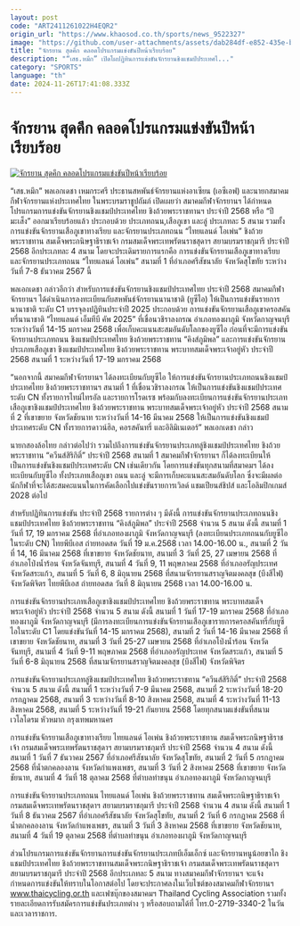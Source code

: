 ```yaml
---
layout: post
code: "ART2411261022H4EQR2"
origin_url: "https://www.khaosod.co.th/sports/news_9522327"
image: "https://github.com/user-attachments/assets/dab284df-e852-435e-b692-3455d58164b2"
title: "จักรยาน สุดคึก คลอดโปรแกรมแข่งขันปีหน้าเรียบร้อย"
description: "“เสธ.หมึก” เปิดโผปฏิทินการแข่งขันจักรยานชิงแชมป์ประเทศไ..."
category: "SPORTS"
language: "th"
date: 2024-11-26T17:41:08.333Z
---
```


# จักรยาน สุดคึก คลอดโปรแกรมแข่งขันปีหน้าเรียบร้อย

[![จักรยาน สุดคึก คลอดโปรแกรมแข่งขันปีหน้าเรียบร้อย](https://www.khaosod.co.th/wpapp/uploads/2024/11/nmjuw.jpg "จักรยาน สุดคึก คลอดโปรแกรมแข่งขันปีหน้าเรียบร้อย")](https://www.khaosod.co.th/wpapp/uploads/2024/11/nmjuw.jpg)

“เสธ.หมึก” พลเอกเดชา เหมกระศรี ประธานสหพันธ์จักรยานแห่งอาเซียน (เอซีเอฟ) และนายกสมาคมกีฬาจักรยานแห่งประเทศไทย ในพระบรมราชูปถัมภ์ เปิดเผยว่า สมาคมกีฬาจักรยานฯ ได้กำหนดโปรแกรมการแข่งขันจักรยานชิงแชมป์ประเทศไทย ชิงถ้วยพระราชทานฯ ประจำปี 2568 หรือ “ปีมะเส็ง” ออกมาเรียบร้อยแล้ว ประกอบด้วย ประเภทถนน,เสือภูเขา และลู่ ประเภทละ 5 สนาม รวมทั้งการแข่งขันจักรยานเสือภูเขาทางเรียบ และจักรยานประเภทถนน “ไทยแลนด์ โอเพ่น” ชิงถ้วยพระราชทาน สมเด็จพระกนิษฐาธิราชเจ้า กรมสมเด็จพระเทพรัตนราชสุดาฯ สยามบรมราชกุมารี ประจำปี 2568 อีกประเภทละ 4 สนาม โดยจะประเดิมรายการแรกคือ การแข่งขันจักรยานเสือภูเขาทางเรียบ และจักรยานประเภทถนน “ไทยแลนด์ โอเพ่น” สนามที่ 1 ที่อำเภอศรีสัชนาลัย จังหวัดสุโขทัย ระหว่างวันที่ 7-8 ธันวาคม 2567 นี้

พลเอกเดชา กล่าวอีกว่า สำหรับการแข่งขันจักรยานชิงแชมป์ประเทศไทย ประจำปี 2568 สมาคมกีฬาจักรยานฯ ได้ดำเนินการลงทะเบียนกับสหพันธ์จักรยานนานาชาติ (ยูซีไอ) ให้เป็นการแข่งขันรายการนานาชาติ ระดับ C1 บรรจุลงปฏิทินประจำปี 2025 ประกอบด้วย การแข่งขันจักรยานเสือภูเขาครอสคันทรี่นานาชาติ “ไทยแลนด์ เอ็มทีบี คัพ 2025” ที่เขื่อนวชิราลงกรณ อำเภอทองผาภูมิ จังหวัดกาญจนบุรี ระหว่างวันที่ 14-15 มกราคม 2568 เพื่อเก็บคะแนนสะสมอันดับโลกของยูซีไอ ก่อนที่จะมีการแข่งขันจักรยานประเภทถนน ชิงแชมป์ประเทศไทย ชิงถ้วยพระราชทาน “คิงส์ภูมิพล” และการแข่งขันจักรยานประเภทเสือภูเขา ชิงแชมป์ประเทศไทย ชิงถ้วยพระราชทาน พระบาทสมเด็จพระเจ้าอยู่หัว ประจำปี 2568 สนามที่ 1 ระหว่างวันที่ 17-19 มกราคม 2568

“นอกจากนี้ สมาคมกีฬาจักรยานฯ ได้ลงทะเบียนกับยูซีไอ ให้การแข่งขันจักรยานประเภทถนนชิงแชมป์ประเทศไทย ชิงถ้วยพระราชทานฯ สนามที่ 1 ที่เขื่อนวชิราลงกรณ ให้เป็นการแข่งขันชิงแชมป์ประเทศระดับ CN ทั้งรายการไทม์ไทรอัล และรายการโรดเรซ พร้อมกับลงทะเบียนการแข่งขันจักรยานประเภทเสือภูเขาชิงแชมป์ประเทศไทย ชิงถ้วยพระราชทาน พระบาทสมเด็จพระเจ้าอยู่หัว ประจำปี 2568 สนามที่ 2 ที่เขาขยาย จังหวัดชัยนาท ระหว่างวันที่ 14-16 มีนาคม 2568 ให้เป็นการแข่งขันชิงแชมป์ประเทศระดับ CN ทั้งรายการดาวน์ฮิล, คอรสคันทรี่ และอิลิมิเนเตอร์” พลเอกเดชา กล่าว

นายกสองล้อไทย กล่าวต่อไปว่า รวมไปถึงการแข่งขันจักรยานประเภทลู่ชิงแชมป์ประเทศไทย ชิงถ้วยพระราชทาน “ควีนส์สิริกิติ์” ประจำปี 2568 สนามที่ 1 สมาคมกีฬาจักรยานฯ ก็ได้ลงทะเบียนให้เป็นการแข่งขันชิงแชมป์ประเทศระดับ CN เช่นเดียวกัน โดยการแข่งขันทุกสนามที่สมาคมฯ ได้ลงทะเบียนกับยูซีไอ ทั้งประเภทเสือภูเขา ถนน และลู่ จะมีการเก็บคะแนนสะสมอันดับโลก ซึ่งจะมีผลต่อนักกีฬาที่จะได้สะสมคะแนนในการคัดเลือกไปแข่งขันรายการเวิลด์ แชมเปียนส์ชิปส์ และโอลิมปิกเกมส์ 2028 ต่อไป

สำหรับปฏิทินการแข่งขัน ประจำปี 2568 รายการต่าง ๆ มีดังนี้ การแข่งขันจักรยานประเภทถนนชิงแชมป์ประเทศไทย ชิงถ้วยพระราชทาน “คิงส์ภูมิพล” ประจำปี 2568 จำนวน 5 สนาม ดังนี้ สนามที่ 1 วันที่ 17, 19 มกราคม 2568 ที่อำเภอทองผาภูมิ จังหวัดกาญจนบุรี (ลงทะเบียนประเภทถนนกับยูซีไอในระดับ CN) ไทยพีบีเอส ถ่ายทอดสด วันที่ 19 ม.ค.2568 เวลา 14.00-16.00 น., สนามที่ 2 วันที่ 14, 16 มีนาคม 2568 ที่เขาขยาย จังหวัดชัยนาท, สนามที่ 3 วันที่ 25, 27 เมษายน 2568 ที่อำเภอโป่งน้ำร้อน จังหวัดจันทบุรี, สนามที่ 4 วันที่ 9, 11 พฤษภาคม 2568 ที่อำเภออรัญประเทศ จังหวัดสระแก้ว, สนามที่ 5 วันที่ 6, 8 มิถุนายน 2568 ที่สนามจักรยานสราญจิตมงคลสุข (บึงสีไฟ) จังหวัดพิจิตร ไทยพีบีเอส ถ่ายทอดสด วันที่ 8 มิถุนายน 2568 เวลา 14.00-16.00 น.

การแข่งขันจักรยานประเภทเสือภูเขาชิงแชมป์ประเทศไทย ชิงถ้วยพระราชทาน พระบาทสมเด็จพระเจ้าอยู่หัว ประจำปี 2568 จำนวน 5 สนาม ดังนี้ สนามที่ 1 วันที่ 17-19 มกราคม 2568 ที่อำเภอทองผาภูมิ จังหวัดกาญจนบุรี (มีการลงทะเบียนการแข่งขันจักรยานเสือภูเขารายการครอสคันทรี่กับยูซีไอในระดับ C1 โดยแข่งขันวันที่ 14-15 มกราคม 2568), สนามที่ 2 วันที่ 14-16 มีนาคม 2568 ที่เขาขยาย จังหวัดชัยนาท, สนามที่ 3 วันที่ 25-27 เมษายน 2568 ที่อำเภอโป่งน้ำร้อน จังหวัดจันทบุรี, สนามที่ 4 วันที่ 9-11 พฤษภาคม 2568 ที่อำเภออรัญประเทศ จังหวัดสระแก้ว, สนามที่ 5 วันที่ 6-8 มิถุนายน 2568 ที่สนามจักรยานสราญจิตมงคลสุข (บึงสีไฟ) จังหวัดพิจิตร

การแข่งขันจักรยานประเภทลู่ชิงแชมป์ประเทศไทย ชิงถ้วยพระราชทาน “ควีนส์สิริกิติ์” ประจำปี 2568 จำนวน 5 สนาม ดังนี้ สนามที่ 1 ระหว่างวันที่ 7-9 มีนาคม 2568, สนามที่ 2 ระหว่างวันที่ 18-20 กรกฎาคม 2568, สนามที่ 3 ระหว่างวันที่ 8-10 สิงหาคม 2568, สนามที่ 4 ระหว่างวันที่ 11-13 สิงหาคม 2568, สนามที่ 5 ระหว่างวันที่ 19-21 กันยายน 2568 โดยทุกสนามแข่งขันที่สนามเวโลโดรม หัวหมาก กรุงเทพมหานคร

การแข่งขันจักรยานเสือภูเขาทางเรียบ ไทยแลนด์ โอเพ่น ชิงถ้วยพระราชทาน สมเด็จพระกนิษฐาธิราชเจ้า กรมสมเด็จพระเทพรัตนราชสุดาฯ สยามบรมราชกุมารี ประจำปี 2568 จำนวน 4 สนาม ดังนี้ สนามที่ 1 วันที่ 7 ธันวาคม 2567 ที่อำเภอศรีสัชนาลัย จังหวัดสุโขทัย, สนามที่ 2 วันที่ 5 กรกฎาคม 2568 ที่น้ำตกคลองลาน จังหวัดกำแพงเพชร, สนามที่ 3 วันที่ 2 สิงหาคม 2568 ที่เขาขยาย จังหวัดชัยนาท, สนามที่ 4 วันที่ 18 ตุลาคม 2568 ที่ตำบลท่าขนุน อำเภอทองผาภูมิ จังหวัดกาญจนบุรี

การแข่งขันจักรยานประเภทถนน ไทยแลนด์ โอเพ่น ชิงถ้วยพระราชทาน สมเด็จพระกนิษฐาธิราชเจ้า กรมสมเด็จพระเทพรัตนราชสุดาฯ สยามบรมราชกุมารี ประจำปี 2568 จำนวน 4 สนาม ดังนี้ สนามที่ 1 วันที่ 8 ธันวาคม 2567 ที่อำเภอศรีสัชนาลัย จังหวัดสุโขทัย, สนามที่ 2 วันที่ 6 กรกฎาคม 2568 ที่น้ำตกคลองลาน จังหวัดกำแพงเพชร, สนามที่ 3 วันที่ 3 สิงหาคม 2568 ที่เขาขยาย จังหวัดชัยนาท, สนามที่ 4 วันที่ 19 ตุลาคม 2568 ที่ตำบลท่าขนุน อำเภอทองผาภูมิ จังหวัดกาญจนบุรี

ส่วนโปรแกรมการแข่งขันจักรยานการแข่งขันจักรยานประเภทบีเอ็มเอ็กซ์ และจักรยานหนูน้อยขาไถ ชิงแชมป์ประเทศไทย ชิงถ้วยพระราชทานสมเด็จพระกนิษฐาธิราชเจ้า กรมสมเด็จพระเทพรัตนราชสุดาฯ สยามบรมราชกุมารี ประจำปี 2568 อีกประเภทละ 5 สนาม ทางสมาคมกีฬาจักรยานฯ จะแจ้งกำหนดการแข่งขันให้ทราบในโอกาสต่อไป โดยจะประกาศลงในเว็บไซต์ของสมาคมกีฬาจักรยานฯ www.thaicycling.or.th และเฟซบุ๊กของสมาคมฯ Thailand Cycling Association รวมทั้งรายละเอียดการรับสมัครการแข่งขันประเภทต่าง ๆ หรือสอบถามได้ที่ โทร.0-2719-3340-2 ในวันและเวลาราชการ.